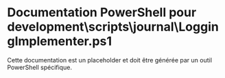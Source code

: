 # Documentation PowerShell pour development\scripts\journal\LoggingImplementer.ps1

Cette documentation est un placeholder et doit être générée par un outil PowerShell spécifique.
